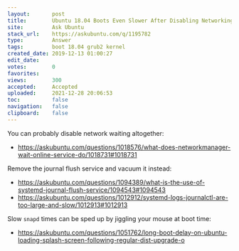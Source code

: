 ```yaml
---
layout:       post
title:        Ubuntu 18.04 Boots Even Slower After Disabling Networking & Putting 'noresume' to the Boot kernel?
site:         Ask Ubuntu
stack_url:    https://askubuntu.com/q/1195782
type:         Answer
tags:         boot 18.04 grub2 kernel
created_date: 2019-12-13 01:00:27
edit_date:    
votes:        0
favorites:    
views:        300
accepted:     Accepted
uploaded:     2021-12-28 20:06:53
toc:          false
navigation:   false
clipboard:    false
---
```


You can probably disable network waiting altogether:

- https://askubuntu.com/questions/1018576/what-does-networkmanager-wait-online-service-do/1018731#1018731

Remove the journal flush service and vacuum it instead:

- https://askubuntu.com/questions/1094389/what-is-the-use-of-systemd-journal-flush-service/1094543#1094543
- https://askubuntu.com/questions/1012912/systemd-logs-journalctl-are-too-large-and-slow/1012913#1012913

Slow `snapd` times can be sped up by jiggling your mouse at boot time:

- https://askubuntu.com/questions/1051762/long-boot-delay-on-ubuntu-loading-splash-screen-following-regular-dist-upgrade-o
